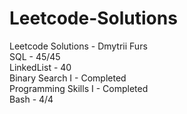 # Leetcode-Solutions
Leetcode Solutions - Dmytrii Furs <br />
SQL - 45/45 <br />
LinkedList - 40 <br />
Binary Search I - Completed <br />
Programming Skills I - Completed <br />
Bash - 4/4 <br />
